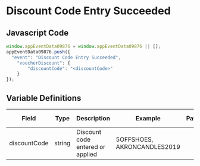# Discount Code Entry Succeeded

### 

## Javascript Code
```js
window.appEventData09876 = window.appEventData09876 || [];
appEventData09876.push({
  "event": "Discount Code Entry Succeeded",
    "voucherDiscount": {
        "discountCode": "<discountCode>"
    }
});
```

## Variable Definitions

|Field|Type|Description|Example|Pattern|Min Length|Max Length|Minimum|Maximum|Multiple Of|
| --- | --- | --- | --- | --- | --- | --- | --- | --- | --- |
|discountCode|string|Discount code entered or applied|5OFFSHOES, AKRONCANDLES2019|||||||



